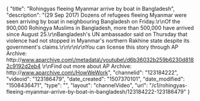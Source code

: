 {
    "title": "Rohingyas fleeing Myanmar arrive by boat in Bangladesh",
    "description": "(29 Sep 2017) Dozens of refugees fleeing Myanmar were seen arriving by boat in neighbouring Bangladesh on Friday.\r\nOf the 900,000 Rohingya Muslims in Bangladesh, more than 500,000 have arrived since August 25.\r\nBangladesh's UN ambassador said on Thursday that violence had not stopped in Myanmar's northern Rakhine state despite its government's claims.\r\n\r\n\r\nYou can license this story through AP Archive: http:\/\/www.aparchive.com\/metadata\/youtube\/d6b36032b259b6230d8182c9192d2eb4 \r\nFind out more about AP Archive: http:\/\/www.aparchive.com\/HowWeWork",
    "channelid": "123184222",
    "videoid": "123186479",
    "date_created": "1507370101",
    "date_modified": "1508436471",
    "type": "",
    "layout": "channelVideo",
    "url": "\/c1\/rohingyas-fleeing-myanmar-arrive-by-boat-in-bangladesh\/123184222-123186479"
}